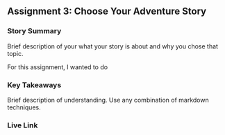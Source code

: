 ## Assignment 3: Choose Your Adventure Story

### Story Summary

Brief description of your what your story is about and why you chose that topic.

For this assignment, I wanted to do 

### Key Takeaways

Brief description of understanding. Use any combination of markdown techniques.

### Live Link

